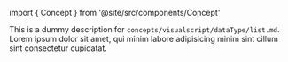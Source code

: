 import { Concept } from '@site/src/components/Concept'

<Concept
  title    = "dataType/list"
  kind     = "Core"
  category = "Visualscript"
  block    = {true}>
This is a dummy description for `concepts/visualscript/dataType/list.md`.
Lorem ipsum dolor sit amet, qui minim labore adipisicing minim sint cillum sint consectetur cupidatat.
</Concept>


